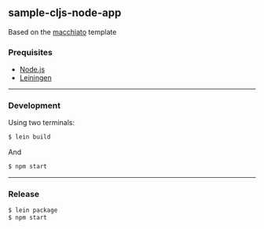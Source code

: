 ## sample-cljs-node-app

Based on the [macchiato](https://macchiato-framework.github.io/) template

### Prequisites

- [Node.js](https://nodejs.org/en/)
- [Leiningen](https://leiningen.org/)

---

### Development

Using two terminals:

```sh
$ lein build
```

And

```sh
$ npm start
```

---

### Release

```sh
$ lein package
$ npm start
```
